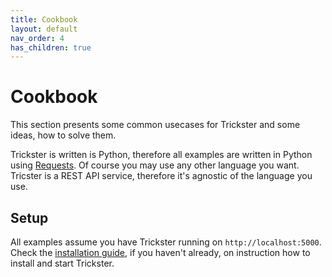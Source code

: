 ```yaml
---
title: Cookbook
layout: default
nav_order: 4
has_children: true
---
```


# Cookbook
This section presents some common usecases for Trickster and some ideas, how to solve them.

Trickster is written is Python, therefore all examples are written in Python using [Requests](https://requests.readthedocs.io/en/master/). Of course you may use any other language you want. Tricster is a REST API service, therefore it's agnostic of the language you use.

## Setup
All examples assume you have Trickster running on `http://localhost:5000`. Check the [installation guide](/trickster/installation.html), if you haven't already, on instruction how to install and start Trickster.